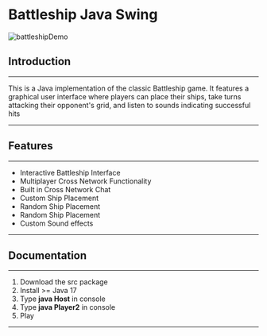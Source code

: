 # Battleship Java Swing
 
![battleshipDemo](https://github.com/connorssullivan/Java-Multiplayer-Battleship/assets/97367985/565a2283-7989-403d-9c23-a7f7f4486a84)

## Introduction 
***
This is a Java implementation of the classic Battleship game. It features a graphical user interface where players can place their ships, take turns attacking their opponent's grid, and listen to sounds indicating successful hits
***

## Features
***
* Interactive Battleship Interface
* Multiplayer Cross Network Functionality
* Built in Cross Network Chat
* Custom Ship Placement
* Random Ship Placement 
* Random Ship Placement
* Custom Sound effects
***

## Documentation
***
1. Download the src package
2. Install >= Java 17
3. Type **java Host** in console
4. Type **java Player2** in console
5. Play

***
